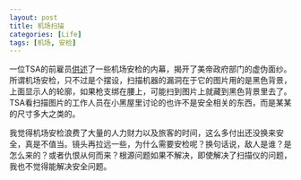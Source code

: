 ```yaml
---
layout: post
title: 机场扫描
categories: [Life]
tags: [机场, 安检]
---
```


一位TSA的前雇员[供述](http://www.politico.com/magazine/story/2014/01/tsa-screener-confession-102912_full.html)了一些机场安检的内幕，揭开了美帝政府部门的虚伪面纱。所谓机场安检，只不过是个摆设，扫描机器的漏洞在于它的图片用的是黑色背景，上面显示人的轮廓，如果枪支绑在腰上，可能扫到图片上就藏到黑色背景里去了。TSA看扫描图片的工作人员在小黑屋里讨论的也许不是安全相关的东西，而是某某的尺寸多大之类的。

我觉得机场安检浪费了大量的人力财力以及旅客的时间，这么多付出还没换来安全，真是不值当。镜头再拉远一些，为什么需要安检呢？换句话说，敌人是谁？是怎么来的？或者仇恨从何而来？根源问题如果不解决，即使解决了扫描仪的问题，我也不觉得能解决安全问题。
